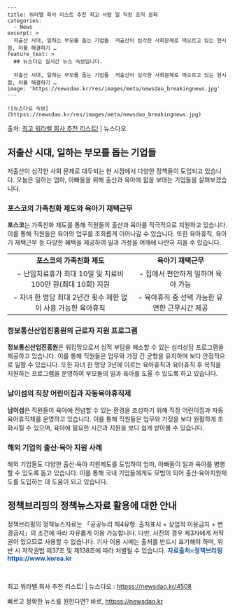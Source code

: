     ---
    title: 워라밸 회사 리스트 추천 최고 사람 일 직장 조직 문화
    categories:
      - News
    excerpt: >
      저출산 시대, 일하는 부모를 돕는 기업들  저출산이 심각한 사회문제로 떠오르고 있는 현시점, 이를 해결하기 …
    feature_text: >
      ## 뉴스다오 실시간 뉴스 속보입니다.
    
      저출산 시대, 일하는 부모를 돕는 기업들  저출산이 심각한 사회문제로 떠오르고 있는 현시점, 이를 해결하기 …
    image: 'https://newsdao.kr/res/images/meta/newsdao_breakingnews.jpg'
    ---
    
    ![뉴스다오 속보](httpss://newsdao.kr/res/images/meta/newsdao_breakingnews.jpg)

<p>출처: <a href="httpss://newsdao.kr/4508" rel="dofollow">최고 워라밸 회사 추천 리스트!</a> | 뉴스다오</p>

<h2 data-ke-size="size26">저출산 시대, 일하는 부모를 돕는 기업들</h2>
<p data-ke-size="size16">저출산이 심각한 사회 문제로 대두되는 현 시점에서 다양한 정책들이 도입되고 있습니다. 오늘은 일하는 엄마, 아빠들을 위해 출산과 육아에 힘을 보태는 기업들을 살펴보겠습니다.</p>

<h3>포스코의 가족친화 제도와 육아기 재택근무</h3>
<p data-ke-size="size16"><b>포스코</b>는 가족친화 제도를 통해 직원들의 출산과 육아를 적극적으로 지원하고 있습니다. 이를 통해 직원들은 육아와 업무를 조화롭게 이어나갈 수 있습니다. 또한 육아휴직, 육아기 재택근무 등 다양한 혜택을 제공하여 일과 가정을 어깨에 나란히 지을 수 있습니다.</p>

<table>
  <tr>
    <td style="text-align: center; height: 17px;"><b>포스코의 가족친화 제도</b></td>
    <td style="text-align: center; height: 17px;"><b>육아기 재택근무</b></td>
  </tr>
  <tr>
    <td style="text-align: center; height: 17px;">- 난임치료휴가 최대 10일 및 치료비 100만 원(최대 10회) 지원</td>
    <td style="text-align: center; height: 17px;">- 집에서 편안하게 일하며 육아 가능</td>
  </tr>
  <tr>
    <td style="text-align: center; height: 17px;">- 자녀 한 명당 최대 2년간 횟수 제한 없이 사용 가능한 육아휴직</td>
    <td style="text-align: center; height: 17px;">- 육아휴직 중 선택 가능한 유연한 근무시간 제공</td>
  </tr>
</table>

<h3>정보통신산업진흥원의 근로자 지원 프로그램</h3>
<p data-ke-size="size16"><b>정보통신산업진흥원</b>은 워킹맘으로서 심적 부담을 해소할 수 있는 심리상담 프로그램을 제공하고 있습니다. 이를 통해 직원들은 업무와 가정 간 균형을 유지하며 보다 안정적으로 일할 수 있습니다. 또한 자녀 한 명당 3년에 이르는 육아휴직과 육아휴직 후 복직을 지원하는 프로그램을 운영하여 부모들의 일과 육아를 도울 수 있도록 하고 있습니다.</p>

<h3>남이섬의 직장 어린이집과 자동육아휴직제</h3>
<p data-ke-size="size16"><b>남이섬</b>은 직원들이 육아에 전념할 수 있는 환경을 조성하기 위해 직장 어린이집과 자동육아휴직제를 운영하고 있습니다. 이를 통해 직원들은 업무와 가정을 보다 원활하게 조화시킬 수 있으며, 육아에 필요한 시간과 지원을 보다 쉽게 받아볼 수 있습니다.</p>

<h3>해외 기업의 출산·육아 지원 사례</h3>
<p data-ke-size="size16">해외 기업들도 다양한 출산·육아 지원제도를 도입하여 엄마, 아빠들이 일과 육아를 병행할 수 있도록 돕고 있습니다. 이를 통해 국내 기업들에게도 모범이 되어 출산·육아지원제도를 도입하는 데 도움이 되고 있습니다.</p>

<h2 data-ke-size="size26">정책브리핑의 정책뉴스자료 활용에 대한 안내</h2>
<p data-ke-size="size16">정책브리핑의 정책뉴스자료는 「공공누리 제4유형: 출처표시 + 상업적 이용금지 + 변경금지」의 조건에 따라 자유롭게 이용 가능합니다. 다만, 사진의 경우 제3자에게 저작권이 있으므로 사용할 수 없습니다. 기사 이용 시에는 출처를 반드시 표기해야 하며, 위반 시 저작권법 제37조 및 제138조에 따라 처벌될 수 있습니다. <b><span style="color: #1a5490;">자료출처=정책브리핑 https://www.korea.kr</span></b></p>

<p data-ke-size="size16">&nbsp;</p>

<p data-ke-size="size16">최고 워라밸 회사 추천 리스트! | 뉴스다오 : <a href="httpss://newsdao.kr/4508">httpss://newsdao.kr/4508</a></p>
 

빠르고 정확한 뉴스를 원한다면? 바로, <a href="httpss://newsdao.kr" rel="dofollow">httpss://newsdao.kr</a>


    